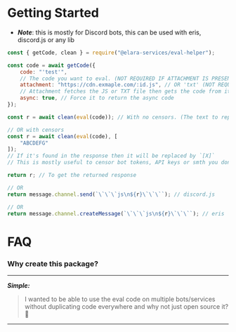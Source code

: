 # Getting Started
- ***Note***: this is mostly for Discord bots, this can be used with eris, discord.js or any lib


```js
const { getCode, clean } = require("@elara-services/eval-helper");

const code = await getCode({
    code: "'test'",
    // The code you want to eval. (NOT REQUIRED IF ATTACHMENT IS PRESENT)
    attachment: "https://cdn.exmaple.com/:id.js", // OR 'txt' (NOT REQUIRED IF CODE IS PRESENT)
    // Attachment fetches the JS or TXT file then gets the code from it then returns it in the response. 
    async: true, // Force it to return the async code
});

const r = await clean(eval(code)); // With no censors. (The text to replace in the returned response)

// OR with censors
const r = await clean(eval(code), [
    "ABCDEFG"
]);
// If it's found in the response then it will be replaced by `[X]`
// This is mostly useful to censor bot tokens, API keys or smth you don't want to be returned

return r; // To get the returned response

// OR 
return message.channel.send(`\`\`\`js\n${r}\`\`\``); // discord.js

// OR
return message.channel.createMessage(`\`\`\`js\n${r}\`\`\``); // eris
``` 

# FAQ

### **Why create this package?**
-----
***Simple:*** 
> I wanted to be able to use the eval code on multiple bots/services without duplicating code everywhere and why not just open source it? 🤷
-----
